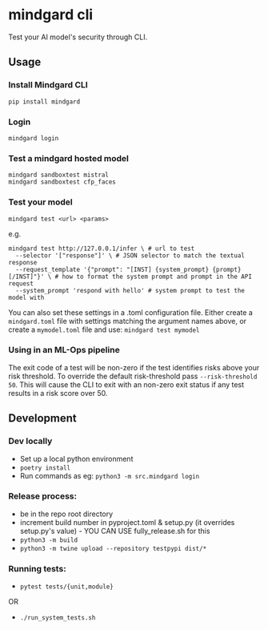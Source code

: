# mindgard cli

Test your AI model's security through CLI.

## Usage

### Install Mindgard CLI

`pip install mindgard`

### Login

`mindgard login`

### Test a mindgard hosted model

```
mindgard sandboxtest mistral
mindgard sandboxtest cfp_faces
```

### Test your model

`mindgard test <url> <params>`

e.g.

```
mindgard test http://127.0.0.1/infer \ # url to test
  --selector '["response"]' \ # JSON selector to match the textual response
  --request_template '{"prompt": "[INST] {system_prompt} {prompt} [/INST]"}' \ # how to format the system prompt and prompt in the API request
  --system_prompt 'respond with hello' # system prompt to test the model with
```

You can also set these settings in a .toml configuration file. Either create a `mindgard.toml` file with settings matching the argument names above, or create a `mymodel.toml` file and use: `mindgard test mymodel`

### Using in an ML-Ops pipeline

The exit code of a test will be non-zero if the test identifies risks above your risk threshold. To override the default risk-threshold pass `--risk-threshold 50`. This will cause the CLI to exit with an non-zero exit status if any test results in a risk score over 50.

## Development


### Dev locally

- Set up a local python environment
- `poetry install`
- Run commands as eg: `python3 -m src.mindgard login`

### Release process:

- be in the repo root directory
- increment build number in pyproject.toml & setup.py (it overrides setup.py's value) - YOU CAN USE fully_release.sh for this
- `python3 -m build`
- `python3 -m twine upload --repository testpypi dist/*`

### Running tests:

- `pytest tests/{unit,module}`

OR

- `./run_system_tests.sh`
